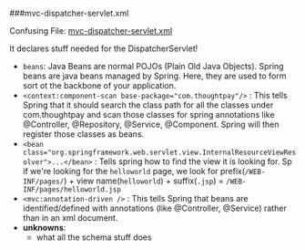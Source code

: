 ###mvc-dispatcher-servlet.xml

Confusing File: [mvc-dispatcher-servlet.xml](#mvc-dispatcher-servletxml)  

It declares stuff needed for the DispatcherServlet!

* `beans`:  Java Beans are normal POJOs (Plain Old Java Objects). Spring beans are java beans managed by Spring. Here, they are used to form sort ot the backbone of your application.
* `<context:component-scan base-package="com.thoughtpay"/>` : This tells Spring that it should search the class path for all the classes under com.thoughtpay and scan those classes for spring annotations like @Controller, @Repository, @Service,  @Component. Spring will then register those classes as beans.
* `<bean class="org.springframework.web.servlet.view.InternalResourceViewResolver">...</bean>` : Tells spring how to find the view it is looking for. Sp if we're looking for the `helloworld` page, we look for prefix(`/WEB-INF/pages/`) + view name(`helloworld`) + suffix(`.jsp`) = `/WEB-INF/pages/helloworld.jsp`
* `<mvc:annotation-driven />`   : This tells Spring that beans are identified/defined with annotations (like @Controller, @Service) rather than in an xml document. 
* **unknowns**:
    * what all the schema stuff does
